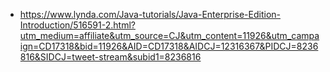 * https://www.lynda.com/Java-tutorials/Java-Enterprise-Edition-Introduction/516591-2.html?utm_medium=affiliate&utm_source=CJ&utm_content=11926&utm_campaign=CD17318&bid=11926&AID=CD17318&AIDCJ=12316367&PIDCJ=8236816&SIDCJ=tweet-stream&subid1=8236816

